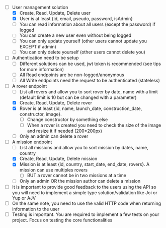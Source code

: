- [ ] User management solution
    - [x] Create, Read, Update, Delete user
    - [x] User is at least {id, email, pseudo, password, isAdmin}
    - [ ] You can read information about all users (except the password) if logged
    - [ ] You can create a new user even without being logged
    - [ ] You can only update yourself (other users cannot update you EXCEPT if admin)
    - [ ] You can only delete yourself (other users cannot delete you)
- [ ] Authentication need to be setup
  - [ ] Different solutions can be used, jwt token is recommended (see tips for more information)
  - [ ] All Read endpoints are be non-logged/anonymous 
  - [ ] All Write endpoints need the request to be authenticated (stateless)
- [ ] A rover endpoint
  - [ ] List all rovers and allow you to sort rover by date, name with a limit (default limit is 10 but can be changed with a parameter)
  - [x] Create, Read, Update, Delete rover
  - [x] Rover is at least {id, name, launch_date, construction_date, constructor, image}.
    - [ ] Change constructor by something else
    - [ ] When a rover is created you need to check the size of the image and resize it if needed (200*200px)
  - [ ] Only an admin can delete a rover
- [ ] A mission endpoint
  - [ ] List all missions and allow you to sort mission by dates, name, country
  - [x] Create, Read, Update, Delete mission
  - [x] Mission is at least {id, country, start_date, end_date, rovers}. A mission can use multiples rovers
    - [ ] BUT a rover cannot be in two missions at a time
  - [ ] Only an admin OR the mission author can delete a mission
- [ ] It is important to provide good feedback to the users using the API so you will need to implement a simple type solution/validation like Joi or Yup or AJV
- [ ] On the same note, you need to use the valid HTTP code when returning information to the user
- [ ] Testing is important. You are required to implement a few tests on your project. Focus on testing the core functionalities